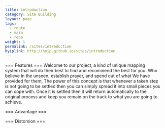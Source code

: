 ```yaml
---
title: introduction
category: Site Building
layout: page
tags:
  - route
  - main
  - repo
weight: 1
permalink: /sites/introduction
hyiplink: http://hyip.github.io/sites/introduction
---
```


=== Features ===
Welcome to our project, a kind of unique mapping system that will do their best to find and recommend the best for you.
Who believe in the unseen, establish prayer, and spend out of what We have provided for them,
The power of this concept is that whenever a taken step is not going to be settled then you can simply spread it into small pieces you can cope with. Once it is settled then it will return automatically to the original process and keep you remain on the track to what you are going to achieve. 

=== Advantage ===


=== Distorsion ===
